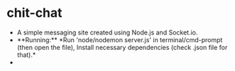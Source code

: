 # chit-chat
<ul><li>A simple messaging site created using Node.js and Socket.io.</li>

<li>**Running:** *Run 'node/nodemon server.js' in terminal/cmd-prompt (then open the file), Install necessary dependencies (check .json file for that).*<li>
</ul>
